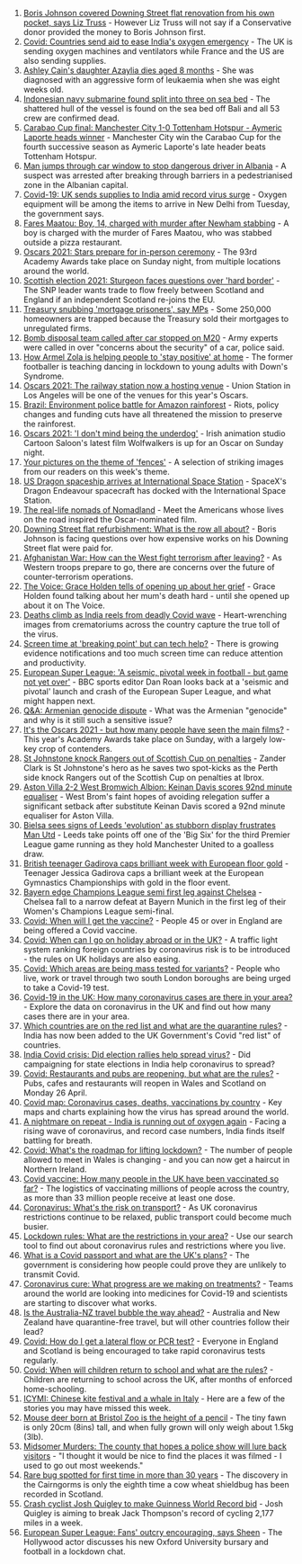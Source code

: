 1. [Boris Johnson covered Downing Street flat renovation from his own pocket, says Liz Truss](https://www.bbc.co.uk/news/uk-politics-56878223) - However Liz Truss will not say if a Conservative donor provided the money to Boris Johnson first.
2. [Covid: Countries send aid to ease India's oxygen emergency](https://www.bbc.co.uk/news/world-asia-india-56881083) - The UK is sending oxygen machines and ventilators while France and the US are also sending supplies.
3. [Ashley Cain's daughter Azaylia dies aged 8 months](https://www.bbc.co.uk/news/newsbeat-56880177) - She was diagnosed with an aggressive form of leukaemia when she was eight weeks old.
4. [Indonesian navy submarine found split into three on sea bed](https://www.bbc.co.uk/news/world-asia-56879933) - The shattered hull of the vessel is found on the sea bed off Bali and all 53 crew are confirmed dead.
5. [Carabao Cup final: Manchester City 1-0 Tottenham Hotspur - Aymeric Laporte heads winner](https://www.bbc.co.uk/sport/football/56790307) - Manchester City win the Carabao Cup for the fourth successive season as Aymeric Laporte's late header beats Tottenham Hotspur.
6. [Man jumps through car window to stop dangerous driver in Albania](https://www.bbc.co.uk/news/world-europe-56878417) - A suspect was arrested after breaking through barriers in a pedestrianised zone in the Albanian capital.
7. [Covid-19: UK sends supplies to India amid record virus surge](https://www.bbc.co.uk/news/uk-56880377) - Oxygen equipment will be among the items to arrive in New Delhi from Tuesday, the government says.
8. [Fares Maatou: Boy, 14, charged with murder after Newham stabbing](https://www.bbc.co.uk/news/uk-england-london-56878836) - A boy is charged with the murder of Fares Maatou, who was stabbed outside a pizza restaurant.
9. [Oscars 2021: Stars prepare for in-person ceremony](https://www.bbc.co.uk/news/entertainment-arts-56807445) - The 93rd Academy Awards take place on Sunday night, from multiple locations around the world.
10. [Scottish election 2021: Sturgeon faces questions over 'hard border'](https://www.bbc.co.uk/news/uk-scotland-scotland-politics-56877967) - The SNP leader wants trade to flow freely between Scotland and England if an independent Scotland re-joins the EU.
11. [Treasury snubbing 'mortgage prisoners', say MPs](https://www.bbc.co.uk/news/business-56878795) - Some 250,000 homeowners are trapped because the Treasury sold their mortgages to unregulated firms.
12. [Bomb disposal team called after car stopped on M20](https://www.bbc.co.uk/news/uk-england-kent-56879033) - Army experts were called in over "concerns about the security" of a car, police said.
13. [How Armel Zola is helping people to 'stay positive' at home](https://www.bbc.co.uk/news/uk-56866032) - The former footballer is teaching dancing in lockdown to young adults with Down's Syndrome.
14. [Oscars 2021: The railway station now a hosting venue](https://www.bbc.co.uk/news/world-us-canada-56859336) - Union Station in Los Angeles will be one of the venues for this year's Oscars.
15. [Brazil: Environment police battle for Amazon rainforest](https://www.bbc.co.uk/news/science-environment-56847298) - Riots, policy changes and funding cuts have all threatened the mission to preserve the rainforest.
16. [Oscars 2021: 'I don't mind being the underdog'](https://www.bbc.co.uk/news/world-europe-56861890) - Irish animation studio Cartoon Saloon's latest film Wolfwalkers is up for an Oscar on Sunday night.
17. [Your pictures on the theme of 'fences'](https://www.bbc.co.uk/news/in-pictures-56861118) - A selection of striking images from our readers on this week's theme.
18. [US Dragon spaceship arrives at International Space Station](https://www.bbc.co.uk/news/science-environment-56871765) - SpaceX's Dragon Endeavour spacecraft has docked with the International Space Station.
19. [The real-life nomads of Nomadland](https://www.bbc.co.uk/news/world-us-canada-56859334) - Meet the Americans whose lives on the road inspired the Oscar-nominated film.
20. [Downing Street flat refurbishment: What is the row all about?](https://www.bbc.co.uk/news/uk-politics-56878663) - Boris Johnson is facing questions over how expensive works on his Downing Street flat were paid for.
21. [Afghanistan War: How can the West fight terrorism after leaving?](https://www.bbc.co.uk/news/world-asia-56860781) - As Western troops prepare to go, there are concerns over the future of counter-terrorism operations.
22. [The Voice: Grace Holden tells of opening up about her grief](https://www.bbc.co.uk/news/uk-england-essex-56608101) - Grace Holden found talking about her mum's death hard - until she opened up about it on The Voice.
23. [Deaths climb as India reels from deadly Covid wave](https://www.bbc.co.uk/news/world-asia-india-56855712) - Heart-wrenching images from crematoriums across the country capture the true toll of the virus.
24. [Screen time at 'breaking point' but can tech help?](https://www.bbc.co.uk/news/technology-56838118) - There is growing evidence notifications and too much screen time can reduce attention and productivity.
25. [European Super League: 'A seismic, pivotal week in football - but game not yet over'](https://www.bbc.co.uk/sport/football/56875792) - BBC sports editor Dan Roan looks back at a 'seismic and pivotal' launch and crash of the European Super League, and what might happen next.
26. [Q&A: Armenian genocide dispute](https://www.bbc.co.uk/news/world-europe-16352745) - What was the Armenian "genocide" and why is it still such a sensitive issue?
27. [It's the Oscars 2021 - but how many people have seen the main films?](https://www.bbc.co.uk/news/entertainment-arts-56766212) - This year's Academy Awards take place on Sunday, with a largely low-key crop of contenders.
28. [St Johnstone knock Rangers out of Scottish Cup on penalties](https://www.bbc.co.uk/sport/football/56789585) - Zander Clark is St Johnstone's hero as he saves two spot-kicks as the Perth side knock Rangers out of the Scottish Cup on penalties at Ibrox.
29. [Aston Villa 2-2 West Bromwich Albion: Keinan Davis scores 92nd minute equaliser](https://www.bbc.co.uk/sport/football/56790344) - West Brom's faint hopes of avoiding relegation suffer a significant setback after substitute Keinan Davis scored a 92nd minute equaliser for Aston Villa.
30. [Bielsa sees signs of Leeds 'evolution' as stubborn display frustrates Man Utd](https://www.bbc.co.uk/sport/football/56790342) - Leeds take points off one of the 'Big Six' for the third Premier League game running as they hold Manchester United to a goalless draw.
31. [British teenager Gadirova caps brilliant week with European floor gold](https://www.bbc.co.uk/sport/gymnastics/56880753) - Teenager Jessica Gadirova caps a brilliant week at the European Gymnastics Championships with gold in the floor event.
32. [Bayern edge Champions League semi first leg against Chelsea](https://www.bbc.co.uk/sport/football/56802438) - Chelsea fall to a narrow defeat at Bayern Munich in the first leg of their Women's Champions League semi-final.
33. [Covid: When will I get the vaccine?](https://www.bbc.co.uk/news/health-55045639) - People 45 or over in England are being offered a Covid vaccine.
34. [Covid: When can I go on holiday abroad or in the UK?](https://www.bbc.co.uk/news/explainers-52646738) - A traffic light system ranking foreign countries by coronavirus risk is to be introduced - the rules on UK holidays are also easing.
35. [Covid: Which areas are being mass tested for variants?](https://www.bbc.co.uk/news/explainers-54872039) - People who live, work or travel through two south London boroughs are being urged to take a Covid-19 test.
36. [Covid-19 in the UK: How many coronavirus cases are there in your area?](https://www.bbc.co.uk/news/uk-51768274) - Explore the data on coronavirus in the UK and find out how many cases there are in your area.
37. [Which countries are on the red list and what are the quarantine rules?](https://www.bbc.co.uk/news/explainers-52544307) - India has now been added to the UK Government's Covid "red list" of countries.
38. [India Covid crisis: Did election rallies help spread virus?](https://www.bbc.co.uk/news/56858980) - Did campaigning for state elections in India help coronavirus to spread?
39. [Covid: Restaurants and pubs are reopening, but what are the rules?](https://www.bbc.co.uk/news/business-52977388) - Pubs, cafes and restaurants will reopen in Wales and Scotland on Monday 26 April.
40. [Covid map: Coronavirus cases, deaths, vaccinations by country](https://www.bbc.co.uk/news/world-51235105) - Key maps and charts explaining how the virus has spread around the world.
41. [A nightmare on repeat - India is running out of oxygen again](https://www.bbc.co.uk/news/uk-56841381) - Facing a rising wave of coronavirus, and record case numbers, India finds itself battling for breath.
42. [Covid: What's the roadmap for lifting lockdown?](https://www.bbc.co.uk/news/explainers-52530518) - The number of people allowed to meet in Wales is changing - and you can now get a haircut in Northern Ireland.
43. [Covid vaccine: How many people in the UK have been vaccinated so far?](https://www.bbc.co.uk/news/health-55274833) - The logistics of vaccinating millions of people across the country, as more than 33 million people receive at least one dose.
44. [Coronavirus: What's the risk on transport?](https://www.bbc.co.uk/news/health-51736185) - As UK coronavirus restrictions continue to be relaxed, public transport could become much busier.
45. [Lockdown rules: What are the restrictions in your area?](https://www.bbc.co.uk/news/uk-54373904) - Use our search tool to find out about coronavirus rules and restrictions where you live.
46. [What is a Covid passport and what are the UK's plans?](https://www.bbc.co.uk/news/explainers-55718553) - The government is considering how people could prove they are unlikely to transmit Covid.
47. [Coronavirus cure: What progress are we making on treatments?](https://www.bbc.co.uk/news/health-52354520) - Teams around the world are looking into medicines for Covid-19 and scientists are starting to discover what works.
48. [Is the Australia-NZ travel bubble the way ahead?](https://www.bbc.co.uk/news/business-56796943) - Australia and New Zealand have quarantine-free travel, but will other countries follow their lead?
49. [Covid: How do I get a lateral flow or PCR test?](https://www.bbc.co.uk/news/health-51943612) - Everyone in England and Scotland is being encouraged to take rapid coronavirus tests regularly.
50. [Covid: When will children return to school and what are the rules?](https://www.bbc.co.uk/news/education-51643556) - Children are returning to school across the UK, after months of enforced home-schooling.
51. [ICYMI: Chinese kite festival and a whale in Italy](https://www.bbc.co.uk/news/world-56851238) - Here are a few of the stories you may have missed this week.
52. [Mouse deer born at Bristol Zoo is the height of a pencil](https://www.bbc.co.uk/news/uk-england-bristol-56841632) - The tiny fawn is only 20cm (8ins) tall, and when fully grown will only weigh about 1.5kg (3lb).
53. [Midsomer Murders: The county that hopes a police show will lure back visitors](https://www.bbc.co.uk/news/uk-england-beds-bucks-herts-56195950) - "I thought it would be nice to find the places it was filmed - I used to go out most weekends."
54. [Rare bug spotted for first time in more than 30 years](https://www.bbc.co.uk/news/uk-scotland-highlands-islands-56814446) - The discovery in the Cairngorms is only the eighth time a cow wheat shieldbug has been recorded in Scotland.
55. [Crash cyclist Josh Quigley to make Guinness World Record bid](https://www.bbc.co.uk/news/uk-scotland-56802796) - Josh Quigley is aiming to break Jack Thompson's record of cycling 2,177 miles in a week.
56. [European Super League: Fans' outcry encouraging, says Sheen](https://www.bbc.co.uk/news/uk-wales-56819751) - The Hollywood actor discusses his new Oxford University bursary and football in a lockdown chat.
